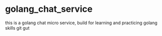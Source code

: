 # golang_chat_service
this is a golang chat micro service, build for learning and practicing golang skills git gut
